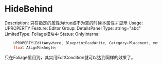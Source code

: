 # HideBehind

Description: 只在指定的属性为true或不为空的时候本属性才显示
Usage: UPROPERTY
Feature: Editor
Group: DetailsPanel
Type: string="abc"
LimitedType: Foliage模块中
Status: OnlyInternal

```cpp
	UPROPERTY(EditAnywhere, BlueprintReadWrite, Category=Placement, meta=(UIMin = 0, ClampMin = 0, UIMax = 359, ClampMax = 359, HideBehind="AlignToNormal"))
	float AlignMaxAngle;
```

只在Foliage里用到，其实用EditCondition就可以达到同样的效果了。